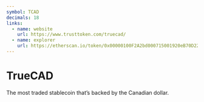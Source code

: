 ```yaml
---
symbol: TCAD
decimals: 18
links:
  - name: website
    url: https://www.trusttoken.com/truecad/
  - name: explorer
    url: https://etherscan.io/token/0x00000100F2A2bd000715001920eB70D229700085
---
```


# TrueCAD

The most traded stablecoin that’s backed by the Canadian dollar.
